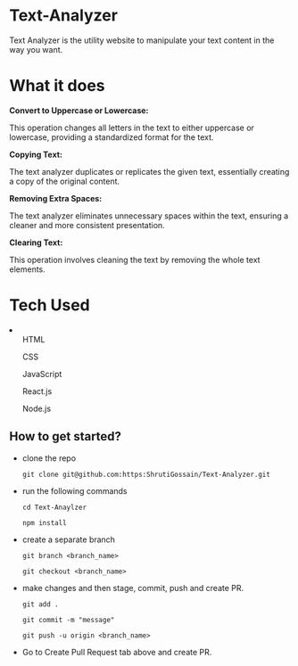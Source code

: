 # Text-Analyzer

Text Analyzer is the utility website to manipulate your text content in the way you want.

# What it does

<strong>Convert to Uppercase or Lowercase:</strong>

This operation changes all letters in the text to either uppercase or lowercase, providing a standardized format for the text.<br>

<strong>Copying Text:</strong><br>

The text analyzer duplicates or replicates the given text, essentially creating a copy of the original content.<br>

<strong>Removing Extra Spaces:</strong><br>

The text analyzer eliminates unnecessary spaces within the text, ensuring a cleaner and more consistent presentation.<br>

<strong>Clearing Text:</strong><br>

This operation involves cleaning the text by removing the whole text elements. 

# Tech Used

<li>
   <ul>HTML</ul>
   <ul>CSS</ul>
   <ul>JavaScript</ul>
   <ul>React.js</ul>
   <ul>Node.js</ul>
</li>

## How to get started?
- clone the repo 

   ```
   git clone git@github.com:https:ShrutiGossain/Text-Analyzer.git
   ```
- run the following commands

   ```
   cd Text-Anaylzer
   ``` 

   ```
   npm install
   ``` 
- create a separate branch

   ```
   git branch <branch_name>
   ```

   ```
   git checkout <branch_name>
   ``` 
- make changes and then stage, commit, push and create PR.

   ```
   git add .
   ``` 

   ```
   git commit -m "message"
   ```

   ```
   git push -u origin <branch_name>
   ``` 

- Go to Create Pull Request tab above and create PR.
